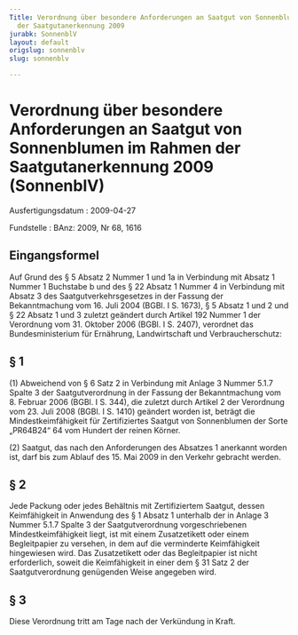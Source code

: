 ```yaml
---
Title: Verordnung über besondere Anforderungen an Saatgut von Sonnenblumen im Rahmen
  der Saatgutanerkennung 2009
jurabk: SonnenblV
layout: default
origslug: sonnenblv
slug: sonnenblv

---
```


# Verordnung über besondere Anforderungen an Saatgut von Sonnenblumen im Rahmen der Saatgutanerkennung 2009 (SonnenblV)

Ausfertigungsdatum
:   2009-04-27

Fundstelle
:   BAnz: 2009, Nr 68, 1616


## Eingangsformel

Auf Grund des § 5 Absatz 2 Nummer 1 und 1a in Verbindung mit Absatz 1 Nummer 1 Buchstabe b und des § 22 Absatz 1 Nummer 4 in Verbindung mit Absatz 3 des Saatgutverkehrsgesetzes in der Fassung der Bekanntmachung vom 16. Juli 2004 (BGBl. I S. 1673), § 5 Absatz 1 und 2 und § 22 Absatz 1 und 3 zuletzt geändert durch Artikel 192 Nummer 1 der Verordnung vom 31. Oktober 2006 (BGBl. I S. 2407), verordnet das Bundesministerium für Ernährung, Landwirtschaft und Verbraucherschutz:


## § 1

(1) Abweichend von § 6 Satz 2 in Verbindung mit Anlage 3 Nummer 5.1.7 Spalte 3 der Saatgutverordnung in der Fassung der Bekanntmachung vom 8. Februar 2006 (BGBl. I S. 344), die zuletzt durch Artikel 2 der Verordnung vom 23. Juli 2008 (BGBl. I S. 1410) geändert worden ist, beträgt die Mindestkeimfähigkeit für Zertifiziertes Saatgut von Sonnenblumen der Sorte „PR64B24“ 64 vom Hundert der reinen Körner.

(2) Saatgut, das nach den Anforderungen des Absatzes 1 anerkannt worden ist, darf bis zum Ablauf des 15. Mai 2009 in den Verkehr gebracht werden.


## § 2

Jede Packung oder jedes Behältnis mit Zertifiziertem Saatgut, dessen Keimfähigkeit in Anwendung des § 1 Absatz 1 unterhalb der in Anlage 3 Nummer 5.1.7 Spalte 3 der Saatgutverordnung vorgeschriebenen Mindestkeimfähigkeit liegt, ist mit einem Zusatzetikett oder einem Begleitpapier zu versehen, in dem auf die verminderte Keimfähigkeit hingewiesen wird. Das Zusatzetikett oder das Begleitpapier ist nicht erforderlich, soweit die Keimfähigkeit in einer dem § 31 Satz 2 der Saatgutverordnung genügenden Weise angegeben wird.


## § 3

Diese Verordnung tritt am Tage nach der Verkündung in Kraft.

